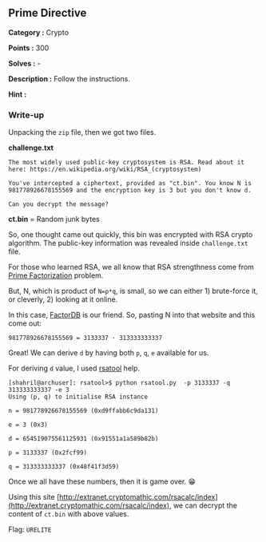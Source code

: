 ## Prime Directive

**Category :** Crypto

**Points :** 300

**Solves :** -

**Description :**
Follow the instructions.

**Hint :** 

### Write-up

Unpacking the `zip` file, then we got two files.

**challenge.txt**
```
The most widely used public-key cryptosystem is RSA. Read about it here: https://en.wikipedia.org/wiki/RSA_(cryptosystem)

You've intercepted a ciphertext, provided as "ct.bin". You know N is 981778926678155569 and the encryption key is 3 but you don't know d.

Can you decrypt the message?
```

**ct.bin** = Random junk bytes

So, one thought came out quickly, this bin was encrypted with RSA crypto algorithm. The public-key information was revealed inside `challenge.txt` file.  

For those who learned RSA, we all know that RSA strengthness come from [Prime Factorization](https://en.wikipedia.org/wiki/Integer_factorization) problem.   

But, N, which is product of `N=p*q`, is small, so we can either 1) brute-force it, or cleverly, 2) looking at it online.  

In this case, [FactorDB](factordb.com) is our friend. So, pasting N into that website and this come out:  
  
`981778926678155569 = 3133337 · 313333333337`  

Great! We can derive `d` by having both `p`, `q`, `e` available for us.  

For deriving `d` value, I used [rsatool]() help.

```
[shahril@archuser]: rsatool>$ python rsatool.py  -p 3133337 -q 313333333337 -e 3
Using (p, q) to initialise RSA instance

n = 981778926678155569 (0xd9ffabb6c9da131)

e = 3 (0x3)

d = 654519075561125931 (0x91551a1a589b82b)

p = 3133337 (0x2fcf99)

q = 313333333337 (0x48f41f3d59)
```

Once we all have these numbers, then it is game over. 😁

Using this site [http://extranet.cryptomathic.com/rsacalc/index](http://extranet.cryptomathic.com/rsacalc/index), we can decrypt the content of `ct.bin` with above values.

Flag: `URELITE`